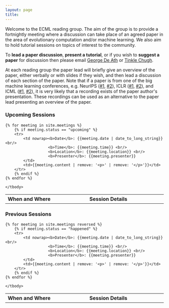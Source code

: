 ```yaml
---
layout: page
title: 
---
```


Welcome to the ECML reading group. The aim of the group is to provide a 
fortnightly meeting where a discussion can take place of an agreed paper
in the area of evolutionary computation and/or machine learning. We also aim to
hold tutorial sessions on topics of interest to the community.

To **lead a paper discussion**, **present a tutorial**, or if you wish to 
**suggest a paper** for discussion then please email
[George De Ath](mailto:g.de.ath@exeter.ac.uk) or 
[Tinkle Chugh](mailto:T.Chugh@exeter.ac.uk).

At each reading group the paper lead will briefly give an overview of the paper,
either verbally or with slides if they wish, and then lead a discussion of each
section of the paper. Note that if a paper is from one of the big machine 
learning conferences, e.g. 
NeurIPS ([#1](https://nips.cc/Conferences/2019/Videos), 
         [#2](https://slideslive.com/neurips/)),
ICLR ([#1](https://iclr.cc/Conferences/2019/Videos),
     [#2](https://slideslive.com/iclr/)),
and ICML ([#1](https://icml.cc/Conferences/2019/Videos), 
         [#2](https://slideslive.com/icml)),
it is very likely that a recording exists of the paper author's presentation.
These recordings can be used as an alternative to the paper lead presenting an
overview of the paper.

### Upcoming Sessions
<table>
    <tbody>
    <tr>
        <th nowrap width="1%">When and Where</th><th>Session Details</th>
    </tr>
        
    {% for meeting in site.meetings %}
        {% if meeting.status == "upcoming" %}
        <tr>
            <td nowrap><b>Date</b>: {{meeting.date | date_to_long_string}} <br/>
                       <b>Time</b>: {{meeting.time}} <br/>
                       <b>Location</b>: {{meeting.location}} <br/>
                       <b>Presenter</b>: {{meeting.presenter}}
            </td>
            <td>{{meeting.content | remove: '<p>' | remove: '</p>'}}</td>
        </tr>
        {% endif %}
    {% endfor %}

    </tbody>
</table>

### Previous Sessions
<table>
    <tbody>
    <tr>
        <th nowrap width="1%">When and Where</th><th>Session Details</th>
    </tr>

    {% for meeting in site.meetings reversed %}
        {% if meeting.status == "happened" %}
        <tr>
            <td nowrap><b>Date</b>: {{meeting.date | date_to_long_string}} <br/>
                       <b>Time</b>: {{meeting.time}} <br/>
                       <b>Location</b>: {{meeting.location}} <br/>
                       <b>Presenter</b>: {{meeting.presenter}}
            </td>
            <td>{{meeting.content | remove: '<p>' | remove: '</p>'}}</td>
        </tr>
        {% endif %}
    {% endfor %}

    </tbody>
</table>
